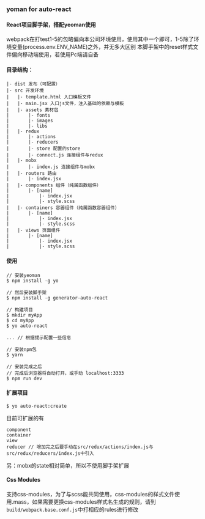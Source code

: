 ### yoman for auto-react


#### React项目脚手架，搭配yeoman使用

webpack在打test1-5的包略偏向本公司环境使用，使用其中一个即可，1-5除了环境变量(process.env.ENV_NAME)之外，并无多大区别 
本脚手架中的reset样式文件偏向移动端使用，若使用Pc端请自备



#### 目录结构：
```
|- dist 发布（可配置）
|- src 开发环境
|	|- template.html 入口模板文件
|	|- main.jsx 入口js文件，注入基础的依赖与模板
|	|- assets 素材包
|		|- fonts
|		|- images
|		|- libs
|	|- redux
|		|- actions
|		|- reducers 
|		|- store 配置的store
|		|- connect.js 连接组件与redux
|	|- mobx
|		|- index.js 连接组件与mobx
|	|- routers 路由
|		|- index.jsx
|	|- components 组件（纯属函数组件）
|		|- [name]
|			|- index.jsx
|			|- style.scss
|	|- containers 容器组件（纯属函数容器组件）
|		|- [name]
|			|- index.jsx
|			|- style.scss
|	|- views 页面组件
|		|- [name]
|			|- index.jsx
|			|- style.scss
```

#### 使用


```
// 安装yeoman
$ npm install -g yo

// 然后安装脚手架
$ npm install -g generator-auto-react

// 构建项目
$ mkdir myApp
$ cd myApp
$ yo auto-react

... // 根据提示配置一些信息

// 安装npm包
$ yarn

// 安装完成之后
// 完成后浏览器将自动打开，或手动 localhost:3333
$ npm run dev
```


#### 扩展项目
```
$ yo auto-react:create
```
目前可扩展的有
```
component
container
view
reducer // 增加完之后要手动在src/redux/actions/index.js与src/redux/reducers/index.js中引入
```
另：mobx的state相对简单，所以不使用脚手架扩展

#### Css Modules
支持css-modules，为了与scss能共同使用，css-modules的样式文件使用.mass，如果需要更换css-modules样式名生成的规则，请到`build/webpack.base.conf.js`中打相应的rules进行修改
